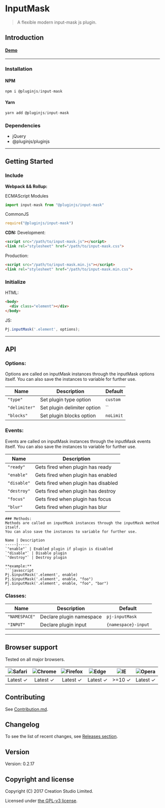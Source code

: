 # InputMask
> A flexible modern input-mask js plugin.
## Introduction

#### [Demo]()
---
### Installation

#### NPM
```javascript
npm i @pluginjs/input-mask
```
#### Yarn
```javascript
yarn add @pluginjs/input-mask
```

### Dependencies
- jQuery
- @pluginjs/pluginjs

---

## Getting Started
### Include
**Webpack && Rollup:**

ECMAScript Modules
```javascript
import input-mask from "@pluginjs/input-mask"
```

CommonJS
```javascript
require("@pluginjs/input-mask")
```

**CDN:**
Development:
```html
<script src="/path/to/input-mask.js"></script>
<link rel="stylesheet" href="/path/to/input-mask.css">
```
Production:
```html
<script src="/path/to/input-mask.min.js"></script>
<link rel="stylesheet" href="/path/to/input-mask.min.css">
```

### Initialize
HTML:
```html
<body>
  <div class="element"></div>
</body>
```
JS:
```javascript
Pj.inputMask('.element', options);
```
---
## API

### Options:
Options are called on inputMask instances through the inputMask options itself.
You can also save the instances to variable for further use.

Name | Description | Default
-----|--------------|-----
`"type"` | Set plugin type option | `custom`
`"delimiter"` | Set plugin delimiter option | ``
`"blocks"` | Set plugin blocks option | `noLimit`

### Events:
Events are called on inputMask instances through the inputMask events itself.
You can also save the instances to variable for further use.

Name | Description
-----|-----
`"ready"` | Gets fired when plugin has ready
`"enable"` | Gets fired when plugin has enabled
`"disable"` | Gets fired when plugin has disabled
`"destroy"` | Gets fired when plugin has destroy
`"focus"` | Gets fired when plugin has focus
`"blur"` | Gets fired when plugin has blur

```
### Methods:
Methods are called on inputMask instances through the inputMask method itself.
You can also save the instances to variable for further use.

Name | Description
-----|-----
`"enable"` | Enabled plugin if plugin is disabled
`"disable"` | Disable plugin
`"destroy"` | Destroy plugin

**example:**
```javascript
Pj.$inputMask('.element', enable)
Pj.$inputMask('.element', enable, "foo")
Pj.$inputMask('.element', enable, "foo", "bar")
```

### Classes:
Name | Description | Default
-----|------|------
`"NAMESPACE"` | Declare plugin namespace | `pj-inputMask`
`"INPUT"` | Declare plugin input | `{namespace}-input`



---

## Browser support

Tested on all major browsers.

| <img src="https://raw.githubusercontent.com/alrra/browser-logos/master/src/safari/safari_32x32.png" alt="Safari"> | <img src="https://raw.githubusercontent.com/alrra/browser-logos/master/src/chrome/chrome_32x32.png" alt="Chrome"> | <img src="https://raw.githubusercontent.com/alrra/browser-logos/master/src/firefox/firefox_32x32.png" alt="Firefox"> | <img src="https://raw.githubusercontent.com/alrra/browser-logos/master/src/edge/edge_32x32.png" alt="Edge"> | <img src="https://raw.githubusercontent.com/alrra/browser-logos/master/src/internet-explorer/internet-explorer_32x32.png" alt="IE"> | <img src="https://raw.githubusercontent.com/alrra/browser-logos/master/src/opera/opera_32x32.png" alt="Opera"> |
|:--:|:--:|:--:|:--:|:--:|:--:|
| Latest ✓ | Latest ✓ | Latest ✓ | Latest ✓ | >=10 ✓ | Latest ✓ |

## Contributing
See [Contribution.md](Contribution.md).

## Changelog
To see the list of recent changes, see [Releases section](https://github.com/thecreaction/plugin.js/releases).

## Version
Version: 0.2.17

## Copyright and license
Copyright (C) 2017 Creation Studio Limited.

Licensed under [the GPL-v3 license](LICENSE).
